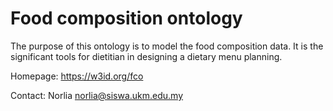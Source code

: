 Food composition ontology
========================

The purpose of this ontology is to model the food composition data. It is the significant tools for dietitian in designing a dietary menu planning.  

Homepage:
https://w3id.org/fco

Contact:
Norlia <norlia@siswa.ukm.edu.my>
